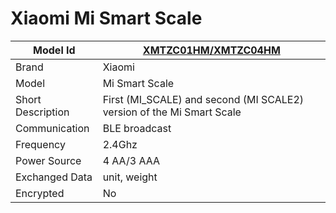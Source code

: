 # Xiaomi Mi Smart Scale

|Model Id|[XMTZC01HM/XMTZC04HM](https://github.com/theengs/decoder/blob/development/src/devices/XMTZC04HM_json.h)|
|-|-|
|Brand|Xiaomi|
|Model|Mi Smart Scale|
|Short Description|First (MI_SCALE) and second (MI SCALE2) version of the Mi Smart Scale|
|Communication|BLE broadcast|
|Frequency|2.4Ghz|
|Power Source|4 AA/3 AAA|
|Exchanged Data|unit, weight|
|Encrypted|No|
